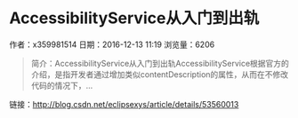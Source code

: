 # AccessibilityService从入门到出轨
作者：x359981514
日期：2016-12-13 11:19
浏览量：6206
> 简介：AccessibilityService从入门到出轨AccessibilityService根据官方的介绍，是指开发者通过增加类似contentDescription的属性，从而在不修改代码的情况下，...

 链接：http://blog.csdn.net/eclipsexys/article/details/53560013
